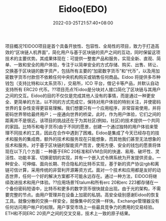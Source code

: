 ﻿---
weight: 
title: "Eidoo(EDO)"
description: "EIDOO是首个具备开放性、包容性、全局性的，致力于打造高效的“区块链人机界面”，简化用户与基于区块链的资产之间的互动，同时保留这项技术的主要优势"
date: 2022-03-25T21:57:40+08:00
lastmod: 2022-03-25T16:45:40+08:00
draft: false
authors: ["Metabd"]
featuredImage: "eidooedo.webp"
link: ""
tags: ["数字代币","Eidoo(EDO)"]
categories: ["navigation"]
navigation: ["数字代币"]
lightgallery: true
toc: true
pinned: false
recommend: false
recommend1: false
---
项目概况?EIDOO项目是首个具备开放性、包容性、全局性的项目，致力于打造高效的“区块链人机界面”，简化用户与基于区块链的资产之间的互动，同时保留这项技术的主要优势。其成果体现在：可提供一整套产品和服务，实现全新、直观、简单、一致和安全的用户体验，专注于以简单安全的方式存储、购买、出售、转让、交换基于区块链的数字资产，包括所有主要的“加密数字货币”和“代币”，以及用加密数字货币付款但不依赖任何中央机构购买或销售任何商品。Eidoo 将提供多币种钱包（支持比特和以太系货币），交易所，ICO 平台，借记卡等产品，并默认自动支持所有 ERC20 代币。??项目亮点?Eidoo是分块对人接口简化了区块链与其用户之间的交互。Eidoo的目的不仅仅是完成其他人没有的事情，而是通过一种更安全、更简单的方法，以不同的方式完成它，保持对用户体验的特别关注，并使密码世界的复杂性变得更容易理解。我们想要只有一个应用程序，非常容易使用，并将密码世界带给最终用户；一座通向世界的桥梁，此时，作为用户体验，它们之间的距离并不是很近。该项目的挑战还在于为其社区(例如，社区)的技术提供一个共同的家园。比特币和电子货币)由于不同的愿景，创建一个通过独特的用户体验来管理不同技术的工具，因此在合作中遇到了困难。Eidoo是集成了今天已经存在的技术和服务的集成商，额外的技术和服务现在只能想象，而其他我们甚至无法想象的技术和服务。对于基于区块链的智能资产而言，使用方便、安全的钱包的愿景将体现在以下几个方面：一种基于ERC 20标准和EVM合同的快速、易用、破坏性、灵活性、功能丰富、切换密钥的实现，并有一个嵌入式令牌系统为开发提供资金。一种安全、可伸缩、面向长期、符合隐私的比特币实现，基于新的资产协议rgb和离链可信计算，采用传统的非营利开源筹资方式。面对一个技术和应用都是友好的动态世界，任何一个好的解决方案都不可能永远存在。通过一种方法，EIDOO将继续改进技术和用户体验。??应用场景?Etalum和所有erc 20和erc 223都存储在一个备份密码短语中，比特币和更多的数字货币很快就会出现。由于光的架构，不需要完整的节点。由用户管理并在设备上加密的私钥。高安全级别感谢Eidoo的恢复工具。就像分散的交换一样安全，就像集中的交换一样快。Exchange管理器没有任何访问用户帐户的权限。用户享受市场上一些最具竞争力的费用的交易经验。ETH和不同ERC 20资产之间的交叉交易，技术上一致的原子结果。
